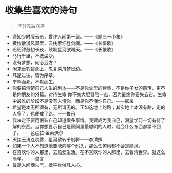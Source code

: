 # 收集些喜欢的诗句

> 不分先后次序



- 须知少时凌云志，曾许人间第一流。——《题三十小象》
- 黄埃散漫风萧索，云栈萦纡登剑阁。——《长恨歌》
- 迟迟钟鼓初长夜，耿耿星河欲曙天。——《长恨歌》
- 马行千里，不洗尘沙。
- 没有梦想，何必远方？
- 闲来垂钓碧溪上，忽复乘舟梦日边。
- 凡是过往，皆为序章。
- 宁鸣而死，不默而生。
- 你要搞清楚自己人生的剧本——不是你父母的续集，不是你子女的前传，更不是你朋友的外篇。对待生命 你不妨大胆冒险一点，因为最终你要失去它。生命中最难的阶段不是没有人懂你，而是你不懂你自己。——尼采
- 希望是本无所谓有，无所谓无的。正如这地上的路；其实地上本没有路，走的人多了，也便成了路。——鲁迅
- 我决定不要再假装自己知道很多事情。我要成为我自己，渴望学习一切有待了解的东西。当你想显示自己是房间里最聪明的人时，就会什么东西都学不到了。——芭芭拉·金索沃尔
- 天接云涛连晓雾，星河欲转千帆舞——李清照
- 如果一个人不知道他要驶向哪个码头，那么任何风都不会是顺风。
- 在喜欢你的人那里，去热爱生活。在不喜欢你的人那里，去看清世界。就这么简单。——莫言
- 最是人间烟火气，抚平世俗凡人心。